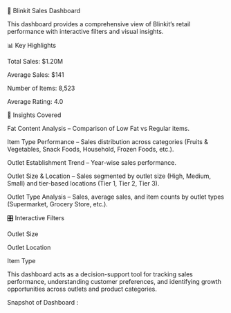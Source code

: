 
🛒 Blinkit Sales Dashboard

This dashboard provides a comprehensive view of Blinkit’s retail performance with interactive filters and visual insights.

📊 Key Highlights

Total Sales: $1.20M

Average Sales: $141

Number of Items: 8,523

Average Rating: 4.0

🔎 Insights Covered

Fat Content Analysis – Comparison of Low Fat vs Regular items.

Item Type Performance – Sales distribution across categories (Fruits & Vegetables, Snack Foods, Household, Frozen Foods, etc.).

Outlet Establishment Trend – Year-wise sales performance.

Outlet Size & Location – Sales segmented by outlet size (High, Medium, Small) and tier-based locations (Tier 1, Tier 2, Tier 3).

Outlet Type Analysis – Sales, average sales, and item counts by outlet types (Supermarket, Grocery Store, etc.).

🎛️ Interactive Filters

Outlet Size

Outlet Location

Item Type

This dashboard acts as a decision-support tool for tracking sales performance, understanding customer preferences, and identifying growth opportunities across outlets and product categories.

Snapshot of Dashboard :

